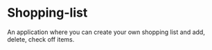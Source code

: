 # Shopping-list
An application where you can create your own shopping list and add, delete, check off items.
